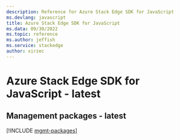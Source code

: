 ```yaml
---
description: Reference for Azure Stack Edge SDK for JavaScript
ms.devlang: javascript
title: Azure Stack Edge SDK for JavaScript
ms.data: 09/30/2022
ms.topic: reference
ms.author: jeffish
ms.service: stackedge
author: xirzec
---
```

# Azure Stack Edge SDK for JavaScript - latest

## Management packages - latest
[!INCLUDE [mgmt-packages](stack-edge-mgmt-index.md)]